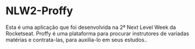 # NLW2-Proffy
Esta é uma aplicação que foi desenvolvida na 2ª Next Level Week da Rocketseat. Proffy é uma plataforma para procurar instrutores de variadas matérias e contrata-las, para auxilia-lo em seus estudos..
